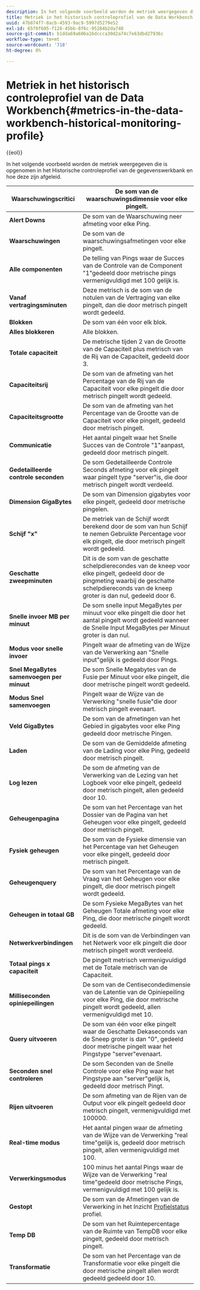 ```yaml
---
description: In het volgende voorbeeld worden de metriek weergegeven die is opgenomen in het Historische controleprofiel van de gegevenswerkbank en hoe deze zijn afgeleid.
title: Metriek in het historisch controleprofiel van de Data Workbench
uuid: 47b874f7-8acb-4593-9ac9-5997d5279e52
exl-id: 65f0f605-f128-45bb-8f6c-95284b2da740
source-git-commit: b1dda69a606a16dccca30d2a74c7e63dbd27936c
workflow-type: tm+mt
source-wordcount: '718'
ht-degree: 0%

---
```


# Metriek in het historisch controleprofiel van de Data Workbench{#metrics-in-the-data-workbench-historical-monitoring-profile}

{{eol}}

In het volgende voorbeeld worden de metriek weergegeven die is opgenomen in het Historische controleprofiel van de gegevenswerkbank en hoe deze zijn afgeleid.

| **Waarschuwingscritici** | De som van de waarschuwingsdimensie voor elke pingelt. |
|---|---|
| **Alert Downs** | De som van de Waarschuwing neer afmeting voor elke Ping. |
| **Waarschuwingen** | De som van de waarschuwingsafmetingen voor elke pingelt. |
| **Alle componenten** | De telling van Pings waar de Succes van de Controle van de Component &quot;1&quot;gedeeld door metrische pings vermenigvuldigd met 100 gelijk is. |
| **Vanaf vertragingsminuten** | Deze metrisch is de som van de notulen van de Vertraging van elke pingelt, dan die door metrisch pingelt wordt gedeeld. |
| **Blokken** | De som van één voor elk blok. |
| **Alles blokkeren** | Alle blokken. |
| **Totale capaciteit** | De metrische tijden 2 van de Grootte van de Capaciteit plus metrisch van de Rij van de Capaciteit, gedeeld door 3. |
| **Capaciteitsrij** | De som van de afmeting van het Percentage van de Rij van de Capaciteit voor elke pingelt die door metrisch pingelt wordt gedeeld. |
| **Capaciteitsgrootte** | De som van de afmeting van het Percentage van de Grootte van de Capaciteit voor elke pingelt, gedeeld door metrisch pingelt. |
| **Communicatie** | Het aantal pingelt waar het Snelle Succes van de Controle &quot;1&quot;aanpast, gedeeld door metrisch pingelt. |
| **Gedetailleerde controle seconden** | De som Gedetailleerde Controle Seconds afmeting voor elk pingelt waar pingelt type &quot;server&quot;is, die door metrisch pingelt wordt verdeeld. |
| **Dimension GigaBytes** | De som van Dimension gigabytes voor elke pingelt, gedeeld door metrische pingelen. |
| **Schijf &quot;x&quot;** | De metriek van de Schijf wordt berekend door de som van hun Schijf te nemen Gebruikte Percentage voor elk pingelt, die door metrisch pingelt wordt gedeeld. |
| **Geschatte zweepminuten** | Dit is de som van de geschatte schelpdierecondes van de kneep voor elke pingelt, gedeeld door de pingmeting waarbij de geschatte schelpdiereconds van de kneep groter is dan nul, gedeeld door 6. |
| **Snelle invoer MB per minuut** | De som snelle input MegaBytes per minuut voor elke pingelt die door het aantal pingelt wordt gedeeld wanneer de Snelle Input MegaBytes per Minuut groter is dan nul. |
| **Modus voor snelle invoer** | Pingelt waar de afmeting van de Wijze van de Verwerking aan &quot;Snelle input&quot;gelijk is gedeeld door Pings. |
| **Snel MegaBytes samenvoegen per minuut** | De som Snelle Megabytes van de Fusie per Minuut voor elke pingelt, die door metrische pingelt wordt gedeeld. |
| **Modus Snel samenvoegen** | Pingelt waar de Wijze van de Verwerking &quot;snelle fusie&quot;die door metrisch pingelt evenaart. |
| **Veld GigaBytes** | De som van de afmetingen van het Gebied in gigabytes voor elke Ping gedeeld door metrische Pingen. |
| **Laden** | De som van de Gemiddelde afmeting van de Lading voor elke Ping, gedeeld door metrisch pingelt. |
| **Log lezen** | De som de afmeting van de Verwerking van de Lezing van het Logboek voor elke pingelt, gedeeld door metrisch pingelt, allen gedeeld door 10. |
| **Geheugenpagina** | De som van het Percentage van het Dossier van de Pagina van het Geheugen voor elke pingelt, gedeeld door metrisch pingelt. |
| **Fysiek geheugen** | De som van de Fysieke dimensie van het Percentage van het Geheugen voor elke pingelt, gedeeld door metrisch pingelt. |
| **Geheugenquery** | De som van het Percentage van de Vraag van het Geheugen voor elke pingelt, die door metrisch pingelt wordt gedeeld. |
| **Geheugen in totaal GB** | De som Fysieke MegaBytes van het Geheugen Totale afmeting voor elke Ping, die door metrische pingelt wordt gedeeld. |
| **Netwerkverbindingen** | Dit is de som van de Verbindingen van het Netwerk voor elk pingelt die door metrisch pingelt wordt verdeeld. |
| **Totaal pings x capaciteit** | De pingelt metrisch vermenigvuldigd met de Totale metrisch van de Capaciteit. |
| **Milliseconden opiniepeilingen** | De som van de Centisecondedimensie van de Latentie van de Opiniepeiling voor elke Ping, die door metrische pingelt wordt gedeeld, allen vermenigvuldigd met 10. |
| **Query uitvoeren** | De som van één voor elke pingelt waar de Geschatte Dekaseconds van de Sneep groter is dan &quot;0&quot;, gedeeld door metrische pingelt waar het Pingstype &quot;server&quot;evenaart. |
| **Seconden snel controleren** | De som Seconden van de Snelle Controle voor elke Ping waar het Pingstype aan &quot;server&quot;gelijk is, gedeeld door metrisch Pingt. |
| **Rijen uitvoeren** | De som afmeting van de Rijen van de Output voor elk pingelt gedeeld door metrisch pingelt, vermenigvuldigd met 100000. |
| **Real-time modus** | Het aantal pingen waar de afmeting van de Wijze van de Verwerking &quot;real time&quot;gelijk is, gedeeld door metrisch pingelt, allen vermenigvuldigd met 100. |
| **Verwerkingsmodus** | 100 minus het aantal Pings waar de Wijze van de Verwerking &quot;real time&quot;gedeeld door metrische Pings, vermenigvuldigd met 100 gelijk is. |
| **Gestopt** | De som van de Afmetingen van de Verwerking in het Inzicht [Profielstatus](../../../home/monitoring-installation/monitoring-appendix/monitoring-profile-status.md#concept-d4cd7da41c8a42bab4aea25418264e64) profiel. |
| **Temp DB** | De som van het Ruimtepercentage van de Ruimte van TempDB voor elke pingelt, gedeeld door metrisch pingelt. |
| **Transformatie** | De som van het Percentage van de Transformatie voor elke pingelt die door metrische pingelt allen wordt gedeeld gedeeld door 10. |
